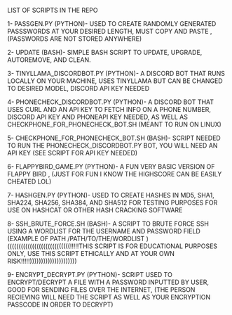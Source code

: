 LIST OF SCRIPTS IN THE REPO


1-  PASSGEN.PY (PYTHON)- USED TO CREATE RANDOMLY GENERATED PASSSWORDS AT YOUR DESIRED LENGTH, MUST COPY AND PASTE , (PASSWORDS ARE NOT STORED ANYWHERE)


2- UPDATE (BASH)- SIMPLE BASH SCRIPT TO UPDATE, UPGRADE, AUTOREMOVE, AND CLEAN.


3- TINYLLAMA_DISCORDBOT.PY (PYTHON)- A DISCORD BOT THAT RUNS LOCALLY ON YOUR MACHINE, USES TINYLLAMA BUT CAN BE CHANGED TO DESIRED MODEL, DISCORD API KEY NEEDED 


4- PHONECHECK_DISCORDBOT.PY (PYTHON)- A DISCORD BOT THAT USES CURL AND AN API KEY TO FETCH INFO ON A PHONE NUMBER, DISCORD API KEY AND PHONEAPI KEY NEEDED, AS WELL AS CHECKPHONE_FOR_PHONECHECK_BOT.SH (MEANT TO RUN ON LINUX)


5- CHECKPHONE_FOR_PHONECHECK_BOT.SH (BASH)- SCRIPT NEEDED TO RUN THE PHONECHECK_DISCORDBOT.PY BOT, YOU WILL NEED AN API KEY (SEE SCRIPT FOR API KEY NEEDED)


6- FLAPPYBIRD_GAME.PY (PYTHON)- A FUN VERY BASIC VERSION OF FLAPPY BIRD , (JUST FOR FUN I KNOW THE HIGHSCORE CAN BE EASILY CHEATED LOL)


7- HASHGEN.PY (PYTHON)- USED TO CREATE HASHES IN MD5, SHA1, SHA224, SHA256, SHA384, AND SHA512 FOR TESTING PURPOSES FOR USE ON HASHCAT OR OTHER HASH CRACKING SOFTWARE

8- SSH_BRUTE_FORCE.SH (BASH)- A SCRIPT TO BRUTE FORCE SSH USING A WORDLIST FOR THE USERNAME AND PASSWORD FIELD (EXAMPLE OF PATH /PATH/TO/THE/WORDLIST )
((((((((((((((((((((((((((((!!!!!THIS SCRIPT IS FOR EDUCATIONAL PURPOSES ONLY, USE THIS SCRIPT ETHICALLY AND AT YOUR OWN RISK!!!!!)))))))))))))))))))))


9- ENCRYPT_DECRYPT.PY (PYTHON)- SCRIPT USED TO ENCRYPT/DECRYPT A FILE WITH A PASSWORD INPUTTED BY USER, GOOD FOR SENDING FILES OVER THE INTERNET, (THE PERSON RECIEVING WILL NEED THE SCRIPT AS WELL AS YOUR ENCRYPTION PASSCODE IN ORDER TO DECRYPT)




